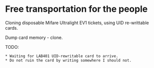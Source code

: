 # Free transportation for the people

Cloning disposable Mifare Ultralight EV1 tickets, using UID re-writtable cards.

Dump card memory - clone.

TODO:

```
* Waiting for LAB401 UID-rewritable card to arrive.
* Do not ruin the card by writing somewhere I should not.
```
